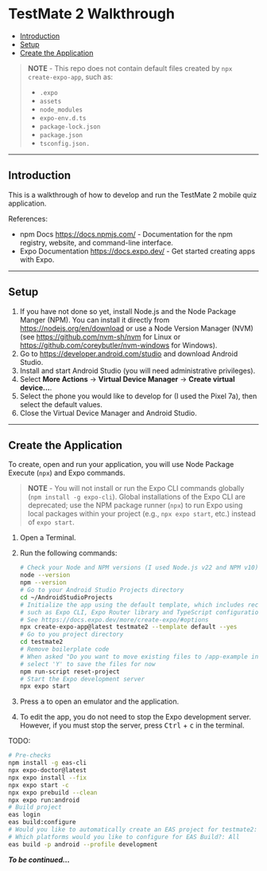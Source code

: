 # TestMate 2 Walkthrough

- [Introduction](#introduction)
- [Setup](#setup)
- [Create the Application](#create-the-application)

> **NOTE** - This repo does not contain default files created by `npx create-expo-app`, such as:
>
> - `.expo`
> - `assets`
> - `node_modules`
> - `expo-env.d.ts`
> - `package-lock.json`
> - `package.json`
> - `tsconfig.json.`

-----

## Introduction

This is a walkthrough of how to develop and run the TestMate 2 mobile quiz application.

References:

- npm Docs <https://docs.npmjs.com/> - Documentation for the npm registry, website, and command-line interface.
- Expo Documentation <https://docs.expo.dev/> - Get started creating apps with Expo.

-----

## Setup

1. If you have not done so yet, install Node.js and the Node Package Manger (NPM). You can install it directly from <https://nodejs.org/en/download> or use a Node Version Manager (NVM) (see <https://github.com/nvm-sh/nvm> for Linux or <https://github.com/coreybutler/nvm-windows> for Windows).
2. Go to <https://developer.android.com/studio> and download Android Studio.
3. Install and start Android Studio (you will need administrative privileges).
4. Select **More Actions** -> **Virtual Device Manager** -> **Create virtual device...**.
5. Select the phone you would like to develop for (I used the Pixel 7a), then select the default values.
6. Close the Virtual Device Manager and Android Studio.

-----

## Create the Application

To create, open and run your application, you will use Node Package Execute (`npx`) and Expo commands.

> **NOTE** - You will not install or run the Expo CLI commands globally (`npm install -g expo-cli`). Global installations of the Expo CLI are deprecated; use the NPM package runner (`npx`) to run Expo using local packages within your project (e.g., `npx expo start`, etc.) instead of `expo start`.

1. Open a Terminal.
2. Run the following commands:

    ```sh
    # Check your Node and NPM versions (I used Node.js v22 and NPM v10)
    node --version
    npm --version
    # Go to your Android Studio Projects directory
    cd ~/AndroidStudioProjects
    # Initialize the app using the default template, which includes recommended tools,
    # such as Expo CLI, Expo Router library and TypeScript configuration enabled.
    # See https://docs.expo.dev/more/create-expo/#options
    npx create-expo-app@latest testmate2 --template default --yes
    # Go to you project directory
    cd testmate2
    # Remove boilerplate code
    # When asked "Do you want to move existing files to /app-example instead of deleting them? (Y/n):",
    # select 'Y' to save the files for now
    npm run-script reset-project
    # Start the Expo development server
    npx expo start
    ```

3. Press <kbd>a</kbd> to open an emulator and the application.
4. To edit the app, you do not need to stop the Expo development server. However, if you must stop the server, press <kbd>Ctrl</kbd> + <kbd>c</kbd> in the terminal.

TODO:

```sh
# Pre-checks
npm install -g eas-cli
npx expo-doctor@latest
npx expo install --fix
npx expo start -c
npx expo prebuild --clean
npx expo run:android
# Build project
eas login
eas build:configure
# Would you like to automatically create an EAS project for testmate2: Yes
# Which platforms would you like to configure for EAS Build?: All
eas build -p android --profile development
```

***To be continued...***
